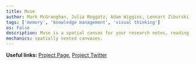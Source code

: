 ```yaml
---
title: Muse
author: Mark McGranghan, Julia Roggatz, Adam Wiggins, Lennart Ziburski, Adam Wulf
tags: ['memory', 'knowledge management', 'visual thinking']
os: False
description: Muse is a spatial canvas for your research notes, reading, sketches, screenshots, and bookmarks. Because deep thinking doesn’t happen in front of a computer. Pull in relevant information , then arrange as you see fit. Muse lets you sift and sort through it all, helping you find new patterns and insights. Sketching in Muse isn‘t restricted to a dedicated space. Ink on top of, next to, or between things. Type a sentence, then scribble a note over it. The unique zooming interface lets you rely on your brain‘s spatial memory to switch contexts without ever getting lost.
mechanics: spatially nested canvases.
---
```


**Useful links:** [Project Page](https://museapp.com/), [Project Twitter](https://twitter.com/MuseAppHQ)
